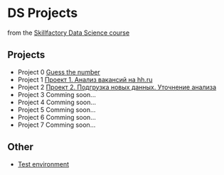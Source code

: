 # DS Projects
from the [Skillfactory Data Science course](https://skillfactory.ru/data-science)

## Projects

* Project 0 [Guess the number](https://github.com/slagovskiy/DST/tree/main/Project-0)
* Project 1 [Проект 1. Анализ вакансий на hh.ru](https://github.com/slagovskiy/DST/tree/main/Project-1)
* Project 2 [Проект 2. Подгрузка новых данных. Уточнение анализа](https://github.com/slagovskiy/DST/tree/main/Project-2)
* Project 3 Comming soon...
* Project 4 Comming soon...
* Project 5 Comming soon...
* Project 6 Comming soon...
* Project 7 Comming soon...


## Other
* [Test environment](https://github.com/slagovskiy/DST/tree/main/__environment)


